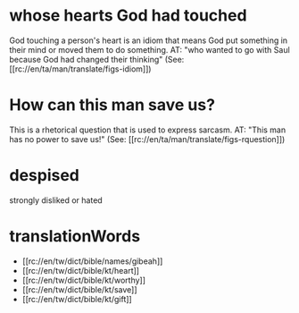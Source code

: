 # whose hearts God had touched

God touching a person's heart is an idiom that means God put something in their mind or moved them to do something. AT: "who wanted to go with Saul because God had changed their thinking" (See: [[rc://en/ta/man/translate/figs-idiom]])

# How can this man save us?

This is a rhetorical question that is used to express sarcasm. AT: "This man has no power to save us!" (See: [[rc://en/ta/man/translate/figs-rquestion]])

# despised

strongly disliked or hated

# translationWords

* [[rc://en/tw/dict/bible/names/gibeah]]
* [[rc://en/tw/dict/bible/kt/heart]]
* [[rc://en/tw/dict/bible/kt/worthy]]
* [[rc://en/tw/dict/bible/kt/save]]
* [[rc://en/tw/dict/bible/kt/gift]]
